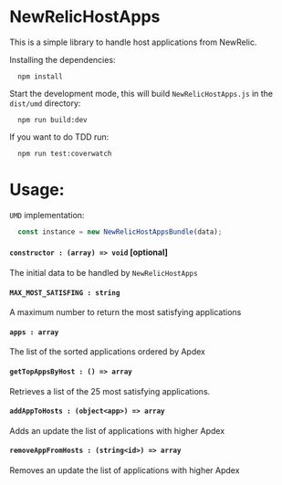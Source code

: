 # NewRelicHostApps

This is a simple library to handle host applications from NewRelic.

Installing the dependencies:
```shell
  npm install
```

Start the development mode, this will build `NewRelicHostApps.js` in the `dist/umd` directory:
```shell
  npm run build:dev
```

If you want to do TDD run:
```shell
  npm run test:coverwatch
```

# Usage:

`UMD` implementation:
```javascript
  const instance = new NewRelicHostAppsBundle(data);
```

#### `constructor : (array) => void` [optional]

The initial data to be handled by `NewRelicHostApps`

#### `MAX_MOST_SATISFING : string`

A maximum number to return the most satisfying applications

#### `apps : array`

The list of the sorted applications ordered by Apdex

#### `getTopAppsByHost : () => array`

Retrieves a list of the 25 most satisfying applications.

#### `addAppToHosts : (object<app>) => array`

Adds an update the list of applications with higher Apdex

#### `removeAppFromHosts : (string<id>) => array`

Removes an update the list of applications with higher Apdex
